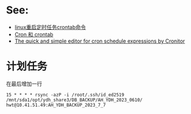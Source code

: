 # See:
- [linux重启定时任务crontab命令](https://www.cnblogs.com/7qin/p/13584646.html)
- [Cron 和 crontab](https://openwrt.org/zh/docs/guide-user/base-system/cron)
- [The quick and simple editor for cron schedule expressions by Cronitor](https://crontab.guru)

# 计划任务 
在最后增加一行
```
15 * * * * rsync -azP -i /root/.ssh/id_ed2519 /mnt/sda1/opt/ydh_share3/DB_BACKUP/AH_YDH_2023_0610/ hwt@10.41.51.49:AH_YDH_BACKUP_2023_7_7
```
